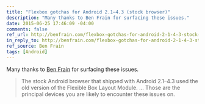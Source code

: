 ```yaml
---
title: "Flexbox gotchas for Android 2.1–4.3 (stock browser)"
description: "Many thanks to Ben Frain for surfacing these issues."
date: 2015-06-25 17:46:09 -04:00
comments: false
ref_url: http://benfrain.com/flexbox-gotchas-for-android-2-1-4-3-stock-browser/
in_reply_to: http://benfrain.com/flexbox-gotchas-for-android-2-1-4-3-stock-browser/
ref_source: Ben Frain
tags: [Android]
---
```


Many thanks to [Ben Frain](http://benfrain.com) for surfacing these issues.

> The stock Android browser that shipped with Android 2.1–4.3  used the old version of the Flexible Box Layout Module. … Those are the principal devices you are likely to encounter these issues on.
